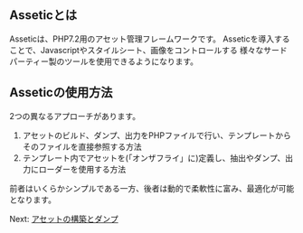 Asseticとは
-----------------

Asseticは、PHP7.2用のアセット管理フレームワークです。
Asseticを導入することで、Javascriptやスタイルシート、画像をコントロールする
様々なサードパーティー製のツールを使用できるようになります。

Asseticの使用方法
---------------------

2つの異なるアプローチがあります。

 1. アセットのビルド、ダンプ、出力をPHPファイルで行い、テンプレートからそのファイルを直接参照する方法
 2. テンプレート内でアセットを(「オンザフライ」に)定義し、抽出やダンプ、出力にローダーを使用する方法

前者はいくらかシンプルである一方、後者は動的で柔軟性に富み、最適化が可能となります。

Next: [アセットの構築とダンプ](build.md)
